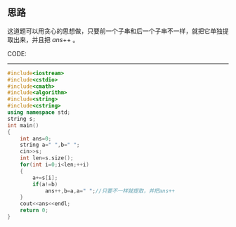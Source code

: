 ## 思路
这道题可以用贪心的思想做，只要前一个子串和后一个子串不一样，就把它单独提取出来，并且把 $ans$++ 。

CODE:


------------

```cpp
#include<iostream>
#include<cstdio>
#include<cmath>
#include<algorithm>
#include<string>
#include<cstring>
using namespace std;
string s;
int main()
{
    int ans=0;
    string a=" ",b=" ";
    cin>>s;
    int len=s.size();
    for(int i=0;i<len;++i)
    {
    	a+=s[i];
    	if(a!=b)
    		ans++,b=a,a=" ";//只要不一样就提取，并把ans++
    }
    cout<<ans<<endl;
	return 0;
}
```